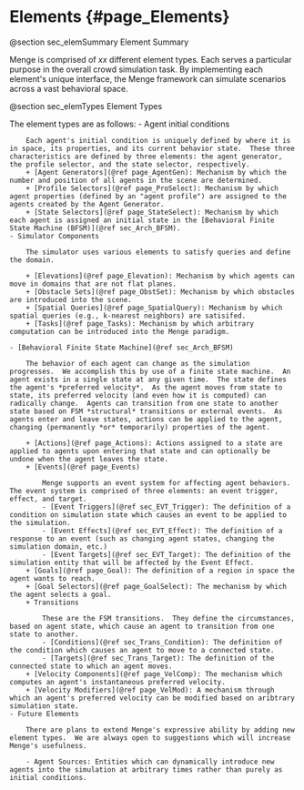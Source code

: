 Elements                {#page_Elements}
======================

@section sec_elemSummary Element Summary

Menge is comprised of *xx* different element types.  Each serves a particular purpose in the overall crowd simulation task.  By implementing each element's unique interface, the Menge framework can simulate scenarios across a vast behavioral space.

@section sec_elemTypes Element Types

The element types are as follows:
	- Agent initial conditions
	
		Each agent's initial condition is uniquely defined by where it is in space, its properties, and its current behavior state.  These three characteristics are defined by three elements: the agent generator, the profile selector, and the state selector, respectively.  		
		+ [Agent Generators](@ref page_AgentGen): Mechanism by which the number and position of all agents in the scene are determined.
		+ [Profile Selectors](@ref page_ProSelect): Mechanism by which agent properties (defined by an "agent profile") are assigned to the agents created by the Agent Generator.
		+ [State Selectors](@ref page_StateSelect): Mechanism by which each agent is assigned an initial state in the [Behavioral Finite State Machine (BFSM)](@ref sec_Arch_BFSM).
	- Simulator Components
	
		The simulator uses various elements to satisfy queries and define the domain.  
		
		+ [Elevations](@ref page_Elevation): Mechanism by which agents can move in domains that are not flat planes.
		+ [Obstacle Sets](@ref page_ObstSet): Mechanism by which obstacles are introduced into the scene.
		+ [Spatial Queries](@ref page_SpatialQuery): Mechanism by which spatial queries (e.g., k-nearest neighbors) are satisifed.
		+ [Tasks](@ref page_Tasks): Mechanism by which arbitrary computation can be introduced into the Menge paradigm.  
		
	- [Behavioral Finite State Machine](@ref sec_Arch_BFSM)
	
		The behavior of each agent can change as the simulation progresses.  We accomplish this by use of a finite state machine.  An agent exists in a single state at any given time.  The state defines the agent's *preferred velocity*.  As the agent moves from state to state, its preferred velocity (and even how it is computed) can radically change.  Agents can transition from one state to another state based on FSM *structural* transitions or external events.  As agents enter and leave states, actions can be applied to the agent, changing (permanently *or* temporarily) properties of the agent.
		
		+ [Actions](@ref page_Actions): Actions assigned to a state are applied to agents upon entering that state and can optionally be undone when the agent leaves the state.
		+ [Events](@ref page_Events)
		
			Menge supports an event system for affecting agent behaviors.  The event system is comprised of three elements: an event trigger, effect, and target.
			- [Event Triggers](@ref sec_EVT_Trigger): The definition of a condition on simulation state which causes an event to be applied to the simulation.
			- [Event Effects](@ref sec_EVT_Effect): The definition of a response to an event (such as changing agent states, changing the simulation domain, etc.)
			- [Event Targets](@ref sec_EVT_Target): The definition of the simulation entity that will be affected by the Event Effect.
		+ [Goals](@ref page_Goal): The definition of a region in space the agent wants to reach.
		+ [Goal Selectors](@ref page_GoalSelect): The mechanism by which the agent selects a goal.
		+ Transitions
			
			These are the FSM transitions.  They define the circumstances, based on agent state, which cause an agent to transition from one state to another.
			- [Conditions](@ref sec_Trans_Condition): The definition of the condition which causes an agent to move to a connected state.
			- [Targets](@ref sec_Trans_Target): The definition of the connected state to which an agent moves.
		+ [Velocity Components](@ref page_VelComp): The mechanism which computes an agent's instantaneous preferred velocity.
		+ [Velocity Modifiers](@ref page_VelMod): A mechanism through which an agent's preferred velocity can be modified based on aribtrary simulation state.
	- Future Elements
	
		There are plans to extend Menge's expressive ability by adding new element types.  We are always open to suggestions which will increase Menge's usefulness.
		
		- Agent Sources: Entities which can dynamically introduce new agents into the simulation at arbitrary times rather than purely as initial conditions.